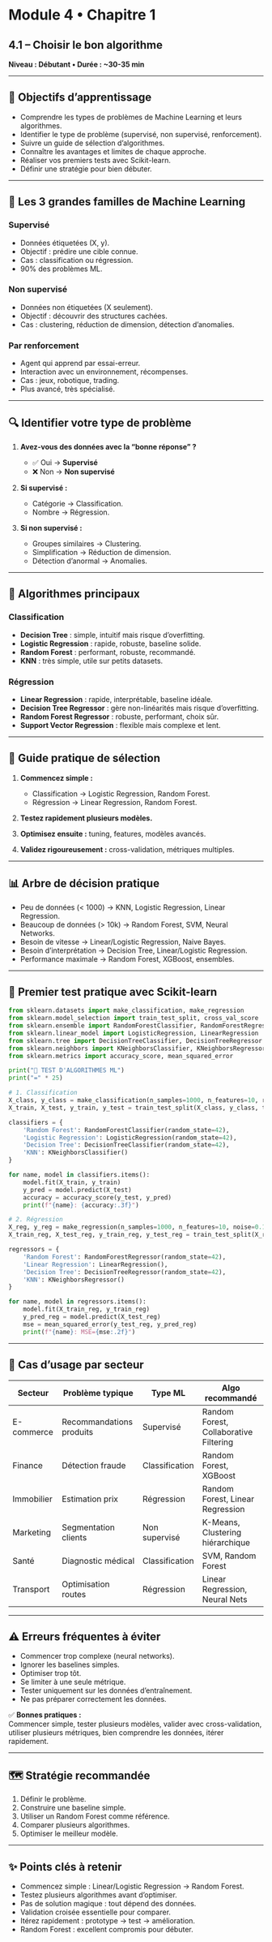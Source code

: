 # Module 4 • Chapitre 1  
## 4.1 – Choisir le bon algorithme  
**Niveau : Débutant • Durée : ~30-35 min**  

---

## 🎯 Objectifs d’apprentissage
- Comprendre les types de problèmes de Machine Learning et leurs algorithmes.  
- Identifier le type de problème (supervisé, non supervisé, renforcement).  
- Suivre un guide de sélection d’algorithmes.  
- Connaître les avantages et limites de chaque approche.  
- Réaliser vos premiers tests avec Scikit-learn.  
- Définir une stratégie pour bien débuter.  

---

## 🚀 Les 3 grandes familles de Machine Learning

### Supervisé  
- Données étiquetées (X, y).  
- Objectif : prédire une cible connue.  
- Cas : classification ou régression.  
- 90% des problèmes ML.  

### Non supervisé  
- Données non étiquetées (X seulement).  
- Objectif : découvrir des structures cachées.  
- Cas : clustering, réduction de dimension, détection d’anomalies.  

### Par renforcement  
- Agent qui apprend par essai-erreur.  
- Interaction avec un environnement, récompenses.  
- Cas : jeux, robotique, trading.  
- Plus avancé, très spécialisé.  

---

## 🔍 Identifier votre type de problème
1. **Avez-vous des données avec la “bonne réponse” ?**  
   - ✅ Oui → **Supervisé**  
   - ❌ Non → **Non supervisé**  

2. **Si supervisé :**  
   - Catégorie → Classification.  
   - Nombre → Régression.  

3. **Si non supervisé :**  
   - Groupes similaires → Clustering.  
   - Simplification → Réduction de dimension.  
   - Détection d’anormal → Anomalies.  

---

## 🌳 Algorithmes principaux

### Classification  
- **Decision Tree** : simple, intuitif mais risque d’overfitting.  
- **Logistic Regression** : rapide, robuste, baseline solide.  
- **Random Forest** : performant, robuste, recommandé.  
- **KNN** : très simple, utile sur petits datasets.  

### Régression  
- **Linear Regression** : rapide, interprétable, baseline idéale.  
- **Decision Tree Regressor** : gère non-linéarités mais risque d’overfitting.  
- **Random Forest Regressor** : robuste, performant, choix sûr.  
- **Support Vector Regression** : flexible mais complexe et lent.  

---

## 🧭 Guide pratique de sélection
1. **Commencez simple :**  
   - Classification → Logistic Regression, Random Forest.  
   - Régression → Linear Regression, Random Forest.  

2. **Testez rapidement plusieurs modèles.**  

3. **Optimisez ensuite :** tuning, features, modèles avancés.  

4. **Validez rigoureusement :** cross-validation, métriques multiples.  

---

## 📊 Arbre de décision pratique
- Peu de données (< 1000) → KNN, Logistic Regression, Linear Regression.  
- Beaucoup de données (> 10k) → Random Forest, SVM, Neural Networks.  
- Besoin de vitesse → Linear/Logistic Regression, Naive Bayes.  
- Besoin d’interprétation → Decision Tree, Linear/Logistic Regression.  
- Performance maximale → Random Forest, XGBoost, ensembles.  

---

## 🧪 Premier test pratique avec Scikit-learn

```python
from sklearn.datasets import make_classification, make_regression
from sklearn.model_selection import train_test_split, cross_val_score
from sklearn.ensemble import RandomForestClassifier, RandomForestRegressor
from sklearn.linear_model import LogisticRegression, LinearRegression
from sklearn.tree import DecisionTreeClassifier, DecisionTreeRegressor
from sklearn.neighbors import KNeighborsClassifier, KNeighborsRegressor
from sklearn.metrics import accuracy_score, mean_squared_error

print("🧪 TEST D'ALGORITHMES ML")
print("=" * 25)

# 1. Classification
X_class, y_class = make_classification(n_samples=1000, n_features=10, random_state=42)
X_train, X_test, y_train, y_test = train_test_split(X_class, y_class, test_size=0.2, random_state=42)

classifiers = {
    'Random Forest': RandomForestClassifier(random_state=42),
    'Logistic Regression': LogisticRegression(random_state=42),
    'Decision Tree': DecisionTreeClassifier(random_state=42),
    'KNN': KNeighborsClassifier()
}

for name, model in classifiers.items():
    model.fit(X_train, y_train)
    y_pred = model.predict(X_test)
    accuracy = accuracy_score(y_test, y_pred)
    print(f"{name}: {accuracy:.3f}")

# 2. Régression
X_reg, y_reg = make_regression(n_samples=1000, n_features=10, noise=0.1, random_state=42)
X_train_reg, X_test_reg, y_train_reg, y_test_reg = train_test_split(X_reg, y_reg, test_size=0.2, random_state=42)

regressors = {
    'Random Forest': RandomForestRegressor(random_state=42),
    'Linear Regression': LinearRegression(),
    'Decision Tree': DecisionTreeRegressor(random_state=42),
    'KNN': KNeighborsRegressor()
}

for name, model in regressors.items():
    model.fit(X_train_reg, y_train_reg)
    y_pred_reg = model.predict(X_test_reg)
    mse = mean_squared_error(y_test_reg, y_pred_reg)
    print(f"{name}: MSE={mse:.2f}")
```

---

## 📌 Cas d’usage par secteur
| Secteur      | Problème typique            | Type ML         | Algo recommandé               |
|--------------|-----------------------------|----------------|-------------------------------|
| E-commerce   | Recommandations produits    | Supervisé       | Random Forest, Collaborative Filtering |
| Finance      | Détection fraude            | Classification | Random Forest, XGBoost        |
| Immobilier   | Estimation prix             | Régression     | Random Forest, Linear Regression |
| Marketing    | Segmentation clients        | Non supervisé  | K-Means, Clustering hiérarchique |
| Santé        | Diagnostic médical          | Classification | SVM, Random Forest            |
| Transport    | Optimisation routes         | Régression     | Linear Regression, Neural Nets |

---

## ⚠️ Erreurs fréquentes à éviter
- Commencer trop complexe (neural networks).  
- Ignorer les baselines simples.  
- Optimiser trop tôt.  
- Se limiter à une seule métrique.  
- Tester uniquement sur les données d’entraînement.  
- Ne pas préparer correctement les données.  

✅ **Bonnes pratiques :**  
Commencer simple, tester plusieurs modèles, valider avec cross-validation, utiliser plusieurs métriques, bien comprendre les données, itérer rapidement.  

---

## 🗺️ Stratégie recommandée
1. Définir le problème.  
2. Construire une baseline simple.  
3. Utiliser un Random Forest comme référence.  
4. Comparer plusieurs algorithmes.  
5. Optimiser le meilleur modèle.  

---

## ✨ Points clés à retenir
- Commencez simple : Linear/Logistic Regression → Random Forest.  
- Testez plusieurs algorithmes avant d’optimiser.  
- Pas de solution magique : tout dépend des données.  
- Validation croisée essentielle pour comparer.  
- Itérez rapidement : prototype → test → amélioration.  
- Random Forest : excellent compromis pour débuter.  
